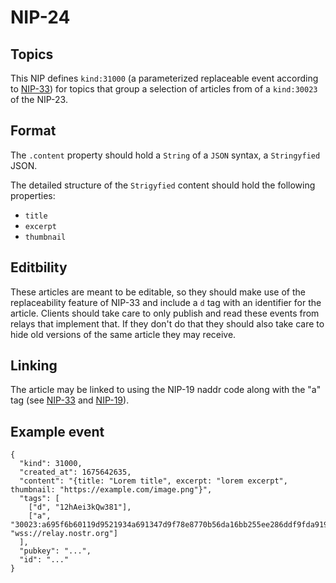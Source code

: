 # NIP-24
## Topics

This NIP defines `kind:31000` (a parameterized replaceable event according to [NIP-33](https://github.com/nostr-protocol/nips/blob/master/33.md)) for topics that group a selection of articles from of a `kind:30023` of the NIP-23.

## Format
The `.content` property should hold a `String` of a `JSON` syntax, a `Stringyfied` JSON.

The detailed structure of the `Strigyfied` content should hold the following properties:
- `title`
- `excerpt`
- `thumbnail`

## Editbility
These articles are meant to be editable, so they should make use of the replaceability feature of NIP-33 and include a `d`  tag with an identifier for the article. Clients should take care to only publish and read these events from relays that implement that. If they don't do that they should also take care to hide old versions of the same article they may receive.

## Linking
The article may be linked to using the NIP-19 naddr code along with the "a" tag (see [NIP-33](https://github.com/nostr-protocol/nips/blob/master/33.md) and [NIP-19](https://github.com/nostr-protocol/nips/blob/master/19.md)).

## Example event

```
{
  "kind": 31000,
  "created_at": 1675642635,
  "content": "{title: "Lorem title", excerpt: "lorem excerpt", thumbnail: "https://example.com/image.png"}",
  "tags": [
    ["d", "12hAei3kQw381"],
    ["a", "30023:a695f6b60119d9521934a691347d9f78e8770b56da16bb255ee286ddf9fda919:ipsum", "wss://relay.nostr.org"]
  ],
  "pubkey": "...",
  "id": "..."
}
```

